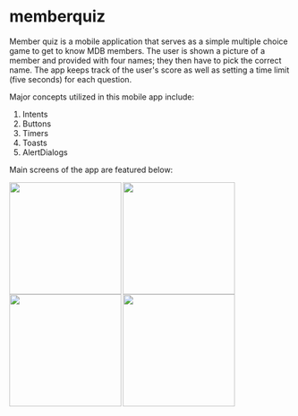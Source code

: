 # memberquiz

Member quiz is a mobile application that serves as a simple multiple choice game to get to know MDB members. The user is shown a picture of a member and provided with four names; they then have to pick the correct name. The app keeps track of the user's score as well as setting a time limit (five seconds) for each question.

Major concepts utilized in this mobile app include:
1. Intents
2. Buttons
3. Timers
4. Toasts
5. AlertDialogs

Main screens of the app are featured below:

<a href="https://cloud.githubusercontent.com/assets/25629055/24592329/26986774-17c9-11e7-8331-17c82e98a5d6.png"><img src="https://cloud.githubusercontent.com/assets/25629055/24592329/26986774-17c9-11e7-8331-17c82e98a5d6.png" align="left" width="200" ></a>
<a href="https://cloud.githubusercontent.com/assets/25629055/24592347/735a1aa8-17c9-11e7-9c44-10fd9e969245.png"><img src="https://cloud.githubusercontent.com/assets/25629055/24592347/735a1aa8-17c9-11e7-9c44-10fd9e969245.png" align="left" width="200" ></a>
<a href="https://cloud.githubusercontent.com/assets/25629055/24592350/83255b46-17c9-11e7-91f6-b02f60bc2047.png"><img src="https://cloud.githubusercontent.com/assets/25629055/24592350/83255b46-17c9-11e7-91f6-b02f60bc2047.png" align="left" width="200" ></a>
<a href="https://cloud.githubusercontent.com/assets/25629055/24592352/896a4de0-17c9-11e7-9747-45007b6048aa.png"><img src="https://cloud.githubusercontent.com/assets/25629055/24592352/896a4de0-17c9-11e7-9747-45007b6048aa.png" align="left" width="200" ></a>